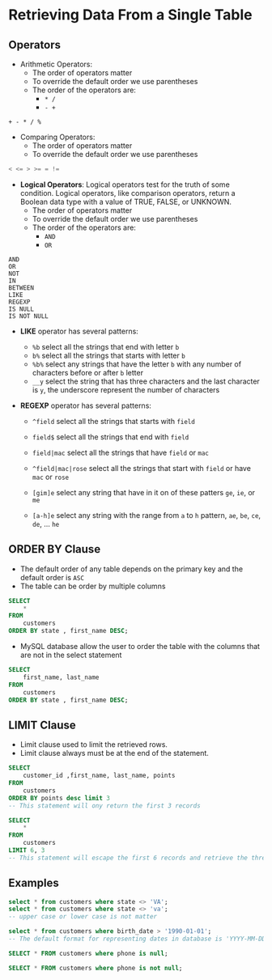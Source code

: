 # Retrieving Data From a Single Table

## Operators

-   Arithmetic Operators:
    -   The order of operators matter
    -   To override the default order we use parentheses
    -   The order of the operators are:
        -   `* /`
        -   `- +`

```
+ - * / %
```

-   Comparing Operators:
    -   The order of operators matter
    -   To override the default order we use parentheses

```sql
< <= > >= = !=
```

-   **Logical Operators**: Logical operators test for the truth of some condition. Logical operators, like comparison operators, return a Boolean data type with a value of TRUE, FALSE, or UNKNOWN.
    -   The order of operators matter
    -   To override the default order we use parentheses
    -   The order of the operators are:
        -   `AND`
        -   `OR`

```
AND
OR
NOT
IN
BETWEEN
LIKE
REGEXP
IS NULL
IS NOT NULL
```

-   **LIKE** operator has several patterns:

    -   `%b` select all the strings that end with letter `b`
    -   `b%` select all the strings that starts with letter `b`
    -   `%b%` select any strings that have the letter `b` with any number of characters before or after `b` letter
    -   `__y` select the string that has three characters and the last character is `y`, the underscore represent the number of characters

-   **REGEXP** operator has several patterns:

    -   `^field` select all the strings that starts with `field`
    -   `field$` select all the strings that end with `field`
    -   `field|mac` select all the strings that have `field` or `mac`
    -   `^field|mac|rose` select all the strings that start with `field` or have `mac` or `rose`
    -   `[gim]e` select any string that have in it on of these patters `ge`, `ie`, or `me`

    -   `[a-h]e` select any string with the range from `a` to `h` pattern, `ae`, `be`, `ce`, `de`, ... `he`

## **ORDER BY** Clause

-   The default order of any table depends on the primary key and the default order is `ASC`
-   The table can be order by multiple columns

```sql
SELECT
    *
FROM
    customers
ORDER BY state , first_name DESC;
```

-   MySQL database allow the user to order the table with the columns that are not in the select statement

```sql
SELECT
    first_name, last_name
FROM
    customers
ORDER BY state , first_name DESC;
```

## **LIMIT** Clause

-   Limit clause used to limit the retrieved rows.
-   Limit clause always must be at the end of the statement.

```sql
SELECT
    customer_id ,first_name, last_name, points
FROM
    customers
ORDER BY points desc limit 3
-- This statement will ony return the first 3 records
```

```sql
SELECT
    *
FROM
    customers
LIMIT 6, 3
-- This statement will escape the first 6 records and retrieve the three records after 6
```

## Examples

```sql
select * from customers where state <> 'VA';
select * from customers where state <> 'va';
-- upper case or lower case is not matter
```

```sql
select * from customers where birth_date > '1990-01-01';
-- The default format for representing dates in database is 'YYYY-MM-DD'
```

```sql
SELECT * FROM customers where phone is null;

SELECT * FROM customers where phone is not null;
```
